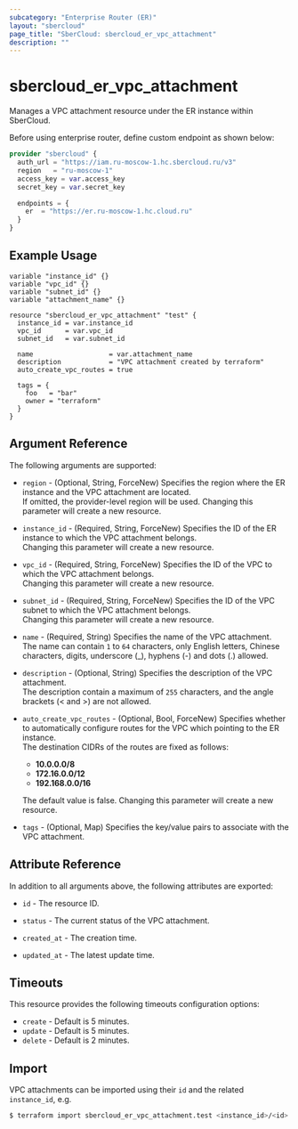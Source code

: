 ```yaml
---
subcategory: "Enterprise Router (ER)"
layout: "sbercloud"
page_title: "SberCloud: sbercloud_er_vpc_attachment"
description: ""
---
```


# sbercloud_er_vpc_attachment

Manages a VPC attachment resource under the ER instance within SberCloud.

Before using enterprise router, define custom endpoint as shown below:
```terraform
provider "sbercloud" {
  auth_url = "https://iam.ru-moscow-1.hc.sbercloud.ru/v3"
  region   = "ru-moscow-1"
  access_key = var.access_key
  secret_key = var.secret_key

  endpoints = {
    er  = "https://er.ru-moscow-1.hc.cloud.ru"
  }
}
```

## Example Usage

```hcl
variable "instance_id" {}
variable "vpc_id" {}
variable "subnet_id" {}
variable "attachment_name" {}

resource "sbercloud_er_vpc_attachment" "test" {
  instance_id = var.instance_id
  vpc_id      = var.vpc_id
  subnet_id   = var.subnet_id

  name                   = var.attachment_name
  description            = "VPC attachment created by terraform"
  auto_create_vpc_routes = true

  tags = {
    foo   = "bar"
    owner = "terraform"
  }
}
```

## Argument Reference

The following arguments are supported:

* `region` - (Optional, String, ForceNew) Specifies the region where the ER instance and the VPC attachment are
  located.  
  If omitted, the provider-level region will be used. Changing this parameter will create a new resource.

* `instance_id` - (Required, String, ForceNew) Specifies the ID of the ER instance to which the VPC attachment
  belongs.  
  Changing this parameter will create a new resource.

* `vpc_id` - (Required, String, ForceNew) Specifies the ID of the VPC to which the VPC attachment belongs.  
  Changing this parameter will create a new resource.

* `subnet_id` - (Required, String, ForceNew) Specifies the ID of the VPC subnet to which the VPC attachment belongs.  
  Changing this parameter will create a new resource.

* `name` - (Required, String) Specifies the name of the VPC attachment.  
  The name can contain `1` to `64` characters, only English letters, Chinese characters, digits, underscore (_),
  hyphens (-) and dots (.) allowed.

* `description` - (Optional, String) Specifies the description of the VPC attachment.  
  The description contain a maximum of `255` characters, and the angle brackets (< and >) are not allowed.

* `auto_create_vpc_routes` - (Optional, Bool, ForceNew) Specifies whether to automatically configure routes for the VPC
  which pointing to the ER instance.  
  The destination CIDRs of the routes are fixed as follows:
  + **10.0.0.0/8**
  + **172.16.0.0/12**
  + **192.168.0.0/16**

  The default value is false. Changing this parameter will create a new resource.

* `tags` - (Optional, Map) Specifies the key/value pairs to associate with the VPC attachment.  

## Attribute Reference

In addition to all arguments above, the following attributes are exported:

* `id` - The resource ID.

* `status` - The current status of the VPC attachment.

* `created_at` - The creation time.

* `updated_at` - The latest update time.

## Timeouts

This resource provides the following timeouts configuration options:

* `create` - Default is 5 minutes.
* `update` - Default is 5 minutes.
* `delete` - Default is 2 minutes.

## Import

VPC attachments can be imported using their `id` and the related `instance_id`, e.g.

```bash
$ terraform import sbercloud_er_vpc_attachment.test <instance_id>/<id>
```
